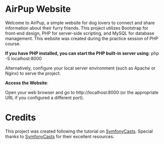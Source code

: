 # AirPup Website

Welcome to AirPup, a simple website for dog lovers to connect and share information about their furry friends. This project utilizes Bootstrap for front-end design, PHP for server-side scripting, and MySQL for database management.
This website was created during the practice session of PHP course.

**If you have PHP installed, you can start the PHP built-in server using**:
php -S localhost:8000

Alternatively, configure your local server environment (such as Apache or Nginx) to serve the project.

**Access the Website**:

Open your web browser and go to http://localhost:8000 (or the appropriate URL if you configured a different port).

# Credits

This project was created following the tutorial on [SymfonyCasts](https://symfonycasts.com/tracks/php).
Special thanks to [SymfonyCasts](https://symfonycasts.com/tracks/php) for their excellent resources.
